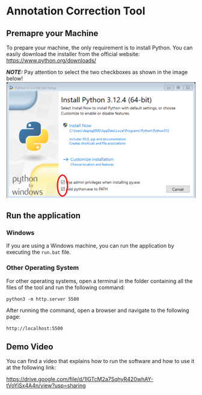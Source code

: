 # Annotation Correction Tool

## Premapre your Machine
To prepare your machine, the only requirement is to install Python. You can easily download the installer from the official website: https://www.python.org/downloads/

**_NOTE:_** Pay attention to select the two checkboxes as shown in the image below!![alt text](assets/python_install.png)


## Run the application

### Windows
If you are using a Windows machine, you can run the application by executing the `run.bat` file.

### Other Operating System
For other operating systems, open a terminal in the folder containing all the files of the tool and run the following command:
```terminal
python3 -m http.server 5500
```

After running the command, open a browser and navigate to the following page:

```
http://localhost:5500
```

## Demo Video
You can find a video that explains how to run the software and how to use it at the following link:


 https://drive.google.com/file/d/1lGTcM2a7SqhyR420whAY-tVoYiSx4A4n/view?usp=sharing
